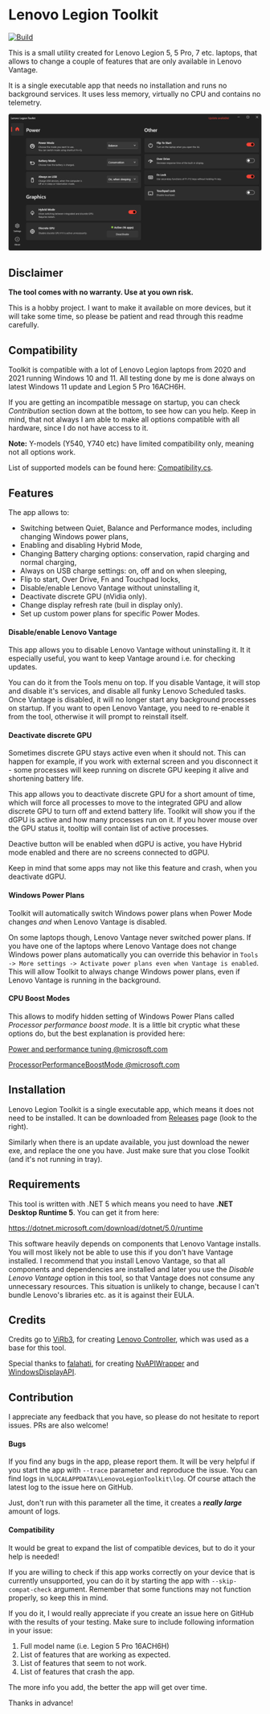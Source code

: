 # Lenovo Legion Toolkit

[![Build](https://github.com/BartoszCichecki/LenovoLegionToolkit/actions/workflows/build.yml/badge.svg?branch=master)](https://github.com/BartoszCichecki/LenovoLegionToolkit/actions/workflows/build.yml)

This is a small utility created for Lenovo Legion 5, 5 Pro, 7 etc. laptops, that allows to change a couple of features that are only available in Lenovo Vantage.

It is a single executable app that needs no installation and runs no background services. It uses less memory, virtually no CPU and contains no telemetry.

![screenshot](assets/screenshot.png)

## Disclaimer

**The tool comes with no warranty. Use at you own risk.**

This is a hobby project. I want to make it available on more devices, but it will take some time, so please be patient and read through this readme carefully.

## Compatibility

Toolkit is compatible with a lot of Lenovo Legion laptops from 2020 and 2021 running Windows 10 and 11. All testing done by me is done always on latest Windows 11 update and Legion 5 Pro 16ACH6H.

If you are getting an incompatible message on startup, you can check *Contribution* section down at the bottom, to see how can you help. Keep in mind, that not always I am able to make all options compatible with all hardware, since I do not have access to it.

**Note:** Y-models (Y540, Y740 etc) have limited compatibility only, meaning not all options work.

List of supported models can be found here: [Compatibility.cs](https://github.com/BartoszCichecki/LenovoLegionToolkit/blob/master/LenovoLegionToolkit.Lib/Utils/Compatibility.cs).

## Features

The app allows to:

* Switching between Quiet, Balance and Performance modes, including changing Windows power plans,
* Enabling and disabling Hybrid Mode,
* Changing Battery charging options: conservation, rapid charging and normal charging,
* Always on USB charge settings: on, off and on when sleeping,
* Flip to start, Over Drive, Fn and Touchpad locks,
* Disable/enable Lenovo Vantage without uninstalling it,
* Deactivate discrete GPU (nVidia only).
* Change display refresh rate (buil in display only).
* Set up custom power plans for specific Power Modes.

#### Disable/enable Lenovo Vantage

This app allows you to disable Lenovo Vantage without uninstalling it. It it especially useful, you want to keep Vantage around i.e. for checking updates.

You can do it from the Tools menu on top. If you disable Vantage, it will stop and disable it's services, and disable all funky Lenovo Scheduled tasks. Once Vantage is disabled, it will no longer start any background processes on startup. If you want to open Lenovo Vantage, you need to re-enable it from the tool, otherwise it will prompt to reinstall itself.

#### Deactivate discrete GPU

Sometimes discrete GPU stays active even when it should not. This can happen for example, if you work with external screen and you disconnect it - some processes will keep running on discrete GPU keeping it alive and shortening battery life.

This app allows you to deactivate discrete GPU for a short amount of time, which will force all processes to move to the integrated GPU and allow discrete GPU to turn off and extend battery life. Toolkit will show you if the dGPU is active and how many processes run on it. If you hover mouse over the GPU status it, tooltip will contain list of active processes.

Deactive button will be enabled when dGPU is active, you have Hybrid mode enabled and there are no screens connected to dGPU.

Keep in mind that some apps may not like this feature and crash, when you deactivate dGPU.

#### Windows Power Plans

Toolkit will automatically switch Windows power plans when Power Mode changes _and_ when Lenovo Vantage is disabled.

On some laptops though, Lenovo Vantage never switched power plans. If you have one of the laptops where Lenovo Vantage does not change Windows power plans automatically you can override this behavior in `Tools -> More settings -> Activate power plans even when Vantage is enabled`. This will allow Toolkit to always change Windows power plans, even if Lenovo Vantage is running in the background.

#### CPU Boost Modes

This allows to modify hidden setting of Windows Power Plans called *Processor performance boost mode*. It is a little bit cryptic what these options do, but the best explanation is provided here:

[Power and performance tuning @microsoft.com](https://docs.microsoft.com/en-us/windows-server/administration/performance-tuning/hardware/power/power-performance-tuning#processor-performance-boost-mode)

[ProcessorPerformanceBoostMode @microsoft.com](https://docs.microsoft.com/en-us/dotnet/api/microsoft.windows.eventtracing.power.processorperformanceboostmode?view=trace-processor-dotnet-1.0)

## Installation

Lenovo Legion Toolkit is a single executable app, which means it does not need to be installed. It can be downloaded from [Releases](https://github.com/BartoszCichecki/LenovoLegionToolkit/releases) page (look to the right).

Similarly when there is an update available, you just download the newer exe, and replace the one you have. Just make sure that you close Toolkit (and it's not running in tray).

## Requirements

This tool is written with .NET 5 which means you need to have **.NET Desktop Runtime 5**. You can get it from here:

https://dotnet.microsoft.com/download/dotnet/5.0/runtime

This software heavily depends on components that Lenovo Vantage installs. You will most likely not be able to use this if you don't have Vantage installed. I recommend that you install Lenovo Vantage, so that all components and dependencies are installed and later you use the _Disable Lenovo Vantage_ option in this tool, so that Vantage does not consume any unnecessary resources. This situation is unlikely to change, because I can't bundle Lenovo's libraries etc. as it is against their EULA.

## Credits

Credits go to [ViRb3](https://github.com/ViRb3), for creating [Lenovo Controller](https://github.com/ViRb3/LenovoController), which was used as a base for this tool. 

Special thanks to [falahati](https://github.com/falahati), for creating [NvAPIWrapper](https://github.com/falahati/NvAPIWrapper) and [WindowsDisplayAPI](https://github.com/falahati/WindowsDisplayAPI).

## Contribution

I appreciate any feedback that you have, so please do not hesitate to report issues. PRs are also welcome!

#### Bugs

If you find any bugs in the app, please report them. It will be very helpful if you start the app with `--trace` parameter and reproduce the issue. You can find logs in `%LOCALAPPDATA%\LenovoLegionToolkit\log`. Of course attach the latest log to the issue here on GitHub.

Just, don't run with this parameter all the time, it creates a ***really large*** amount of logs.

#### Compatibility

It would be great to expand the list of compatible devices, but to do it your help is needed!

If you are willing to check if this app works correctly on your device that is currently unsupported, you can do it by starting the app with ``--skip-compat-check`` argument. Remember that some functions may not function properly, so keep this in mind.

If you do it, I would really appreciate if you create an issue here on GitHub with the results of your testing. Make sure to include following information in your issue:

1. Full model name (i.e. Legion 5 Pro 16ACH6H)
2. List of features that are working as expected.
3. List of features that seem to not work.
4. List of features that crash the app.

The more info you add, the better the app will get over time.

Thanks in advance!
